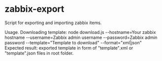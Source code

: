 # zabbix-export

Script for exporting and importing zabbix items.

Usage.
Downloading template:
node download.js --hostname=Your zabbix hostname --username=Zabbix admin username --password=Zabbix admin password --template="Template to download" --format="xml|json"
Expected result: exported template  in form of "template".xml or "template".json files in root folder.
